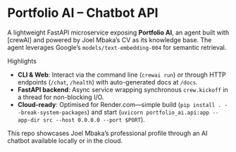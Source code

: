 # Portfolio AI – Chatbot API

A lightweight FastAPI microservice exposing **Portfolio AI**, an agent built with [crewAI] and powered by Joel Mbaka’s CV as its knowledge base. The agent leverages Google’s `models/text-embedding-004` for semantic retrieval.

Highlights
- **CLI & Web**: Interact via the command line (`crewai run`) or through HTTP endpoints (`/chat`, `/health`) with auto-generated docs at `/docs`.
- **FastAPI backend**: Async service wrapping synchronous `crew.kickoff` in a thread for non-blocking I/O.
- **Cloud-ready**: Optimised for Render.com—simple build (`pip install . --break-system-packages`) and start (`uvicorn portfolio_ai.api:app --app-dir src --host 0.0.0.0 --port $PORT`).

This repo showcases Joel Mbaka’s professional profile through an AI chatbot available locally or in the cloud.